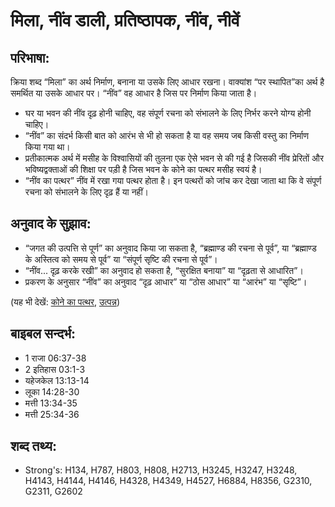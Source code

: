 # मिला, नींव डाली, प्रतिष्ठापक, नींव, नीवें #

## परिभाषा: ##

क्रिया शब्द “मिला” का अर्थ निर्माण, बनाना या उसके लिए आधार रखना। वाक्यांश “पर स्थापित”का अर्थ है समर्थित या उसके आधार पर। “नींव” वह आधार है जिस पर निर्माण किया जाता है।

* घर या भवन की नींव दृढ़ होनी चाहिए, वह संपूर्ण रचना को संभालने के लिए निर्भर करने योग्य होनी चाहिए।
* “नींव” का संदर्भ किसी बात को आरंभ से भी हो सकता है या वह समय जब किसी वस्तु का निर्माण किया गया था।
* प्रतीकात्मक अर्थ में मसीह के विश्वासियों की तुलना एक ऐसे भवन से की गई है जिसकी नींव प्रेरितों और भविष्यद्वक्ताओं की शिक्षा पर पड़ी है जिस भवन के कोने का पत्थर मसीह स्वयं है।
* “नींव का पत्थर” नींव में रखा गया पत्थर होता है। इन पत्थरों को जांच कर देखा जाता था कि वे संपूर्ण रचना को संभालने के लिए दृढ़ हैं या नहीं।

## अनुवाद के सुझाव: ##

* “जगत की उत्पत्ति से पूर्ण” का अनुवाद किया जा सकता है, “ब्रह्माण्ड की रचना से पूर्व”, या “ब्रह्माण्ड के अस्तित्व को समय से पूर्व” या “संपूर्ण सृष्टि की रचना से पूर्व”। 
* “नींव... दृढ़़ करके रखी” का अनुवाद हो सकता है, “सुरक्षित बनाया” या “दृढ़ता से आधारित”।
* प्रकरण के अनुसार “नींव” का अनुवाद “दृढ़ आधार” या “ठोस आधार” या “आरंभ” या “सृष्टि”।

(यह भी देखें: [कोने का पत्थर](../cornerstone.md), [उत्पन्न](../creation.md))

## बाइबल सन्दर्भ: ##

* 1 राजा 06:37-38
* 2 इतिहास 03:1-3
* यहेजकेल 13:13-14
* लूका 14:28-30
* मत्ती 13:34-35
* मत्ती 25:34-36

## शब्द तथ्य: ##

* Strong's: H134, H787, H803, H808, H2713, H3245, H3247, H3248, H4143, H4144, H4146, H4328, H4349, H4527, H6884, H8356, G2310, G2311, G2602
